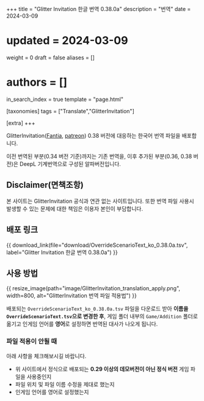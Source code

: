 +++
title = "Glitter Invitation 한글 번역 0.38.0a"
description = "번역"
date = 2024-03-09
# updated = 2024-03-09
weight = 0
draft = false
aliases = []
# authors = []
in_search_index = true
template = "page.html"

[taxonomies]
tags = ["Translate","GlitterInvitation"]

[extra]
+++

GlitterInvitation([Fantia](https://fantia.jp/fanclubs/208640), [patreon](https://www.patreon.com/giantess_snowdrop)) 0.38 버전에 대응하는 한국어 번역 파일을 배포합니다.

이전 번역된 부분(0.34 버전 기준)까지는 기존 번역을, 이후 추가된 부분(0.36, 0.38 버전)은 DeepL 기계번역으로 구성된 알파버전입니다.

## Disclaimer(면책조항)

본 사이트는 GlitterInvitation 공식과 연관 없는 사이트입니다. 또한 번역 파일 사용시 발생할 수 있는 문제에 대한 책임은 이용자 본인이 부담합니다.

## 배포 링크

{{ download_link(file="download/OverrideScenarioText_ko_0.38.0a.tsv", label="Glitter Invitation 한글 번역 0.38.0a") }}

## 사용 방법

{{ resize_image(path="image/GlitterInvitation_translation_apply.png", width=800, alt="GlitterInvitation 번역 파일 적용법") }}

배포되는 `OverrideScenarioText_ko_0.38.0a.tsv` 파일을 다운로드 받아 **이름을 `OverrideScenarioText.tsv`으로 변경한 후**, 게임 폴더 내부의 `Game/Addition` 폴더로 옮기고 인게임 언어를 **영어**로 설정하면 번역된 대사가 나오게 됩니다.

### 파일 적용이 안될 때

아래 사항을 체크해보시길 바랍니다.
- 위 사이트에서 정식으로 배포되는 **0.29 이상의 데모버전이 아닌 정식 버전** 게임 파일을 사용중인지
- 파일 위치 및 파일 이름 수정을 제대로 했는지
- 인게임 언어를 영어로 설정했는지
